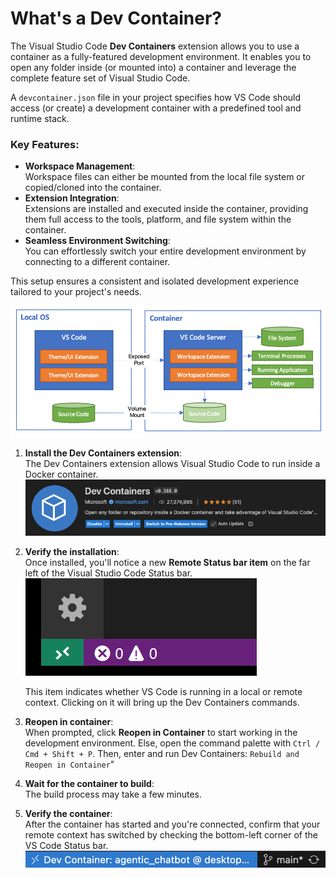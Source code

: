 # What's a Dev Container?

The Visual Studio Code **Dev Containers** extension allows you to use a container as a fully-featured development environment. It enables you to open any folder inside (or mounted into) a container and leverage the complete feature set of Visual Studio Code.  

A `devcontainer.json` file in your project specifies how VS Code should access (or create) a development container with a predefined tool and runtime stack.

### Key Features:
- **Workspace Management**:  
  Workspace files can either be mounted from the local file system or copied/cloned into the container.  
- **Extension Integration**:  
  Extensions are installed and executed inside the container, providing them full access to the tools, platform, and file system within the container.  
- **Seamless Environment Switching**:  
  You can effortlessly switch your entire development environment by connecting to a different container.

This setup ensures a consistent and isolated development experience tailored to your project's needs.

![Alt Text](images/architecture-containers.png)

1. **Install the Dev Containers extension**:  
   The Dev Containers extension allows Visual Studio Code to run inside a Docker container.  
   ![Dev Containers Extension](images/dev-containers-extension.png)

2. **Verify the installation**:  
   Once installed, you'll notice a new **Remote Status bar item** on the far left of the Visual Studio Code Status bar.  
   ![Alt Text](images/remote-status-bar.png)

   This item indicates whether VS Code is running in a local or remote context. Clicking on it will bring up the Dev Containers commands.

3. **Reopen in container**:  
   When prompted, click **Reopen in Container** to start working in the development environment.
   Else, open the command palette with ``Ctrl / Cmd + Shift + P``. Then, enter and run Dev Containers: `Rebuild and Reopen in Container`"

4. **Wait for the container to build**:  
   The build process may take a few minutes.

5. **Verify the container**:  
   After the container has started and you're connected, confirm that your remote context has switched by checking the bottom-left corner of the VS Code Status bar.
![alt text](images/container-connected.png)
